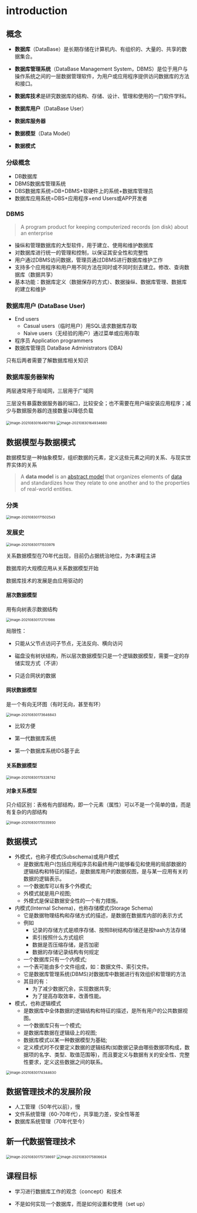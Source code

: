 # introduction

## 概念

* **数据库**（DataBase）是长期存储在计算机内、有组织的、大量的、共享的数据集合。

* **数据库管理系统**（DataBase Management System，DBMS）是位于用户与操作系统之间的一层数据管理软件，为用户或应用程序提供访问数据库的方法和接口。

* **数据库技术**是研究数据库的结构、存储、设计、管理和使用的一门软件学科。
* **数据库用户**（DataBase User）
* **数据库服务器**
* **数据模型**（Data Model）
* **数据模式**

### 分级概念

* DB数据库
* DBMS数据库管理系统
* DBS数据库系统=DB+DBMS+软硬件上的系统+数据库管理员
* 数据库应用系统=DBS+应用程序+end Users或APP开发者

### DBMS

> A program product for keeping computerized records (on disk) about an enterprise

* 操纵和管理数据库的大型软件，用于建立、使用和维护数据库
* 对数据库进行统一的管理和控制，以保证其安全性和完整性
* 用户通过DBMS访问数据，管理员通过DBMS进行数据库维护工作
* 支持多个应用程序和用户用不同方法在同时或不同时刻去建立。修改、查询数据库（数据共享）
* 基本功能：数据库定义（数据保存的方式）、数据操纵、数据库管理、数据库的建立和维护

### 数据库用户 (DataBase User)

* End users
  * Casual users（临时用户）用SQL请求数据库存取
  * Naive users（无经验的用户）通过菜单或应用存取
* 程序员 Application programmers
* 数据库管理员 DataBase Administrators (DBA)

只有后两者需要了解数据库相关知识

### 数据库服务器架构

两层通常用于局域网，三层用于广域网

三层没有暴露数据服务器的端口，比较安全；也不需要在用户端安装应用程序；减少与数据服务器的连接数量以降低负载

<img src="images/image-20210830164907193.png"   alt="image-20210830164907193" style="zoom:67%;" />

<img src="images/image-20210830164934680.png"   alt="image-20210830164934680" style="zoom:67%;" />

## 数据模型与数据模式

数据模型是一种抽象模型，组织数据的元素，定义这些元素之间的关系、与现实世界实体的关系

> A **data model** is an [abstract model](https://en.wikipedia.org/wiki/Abstract_model) that organizes elements of [data](https://en.wikipedia.org/wiki/Data) and standardizes how they relate to one another and to the properties of real-world entities. 

### 分类

<img src="images/image-20210830171502543.png"   alt="image-20210830171502543" style="zoom:67%;" />

### 发展史

<img src="images/image-20210830171533976-16491409831374.png"   alt="image-20210830171533976" style="zoom:67%;" />

关系数据模型在70年代出现，目前仍占据统治地位，为本课程主讲

数据库的大规模应用从关系数据模型开始

数据库技术的发展是由应用驱动的

#### 层次数据模型

用有向树表示数据结构

<img src="images/image-20210830172701986.png"   alt="image-20210830172701986" style="zoom:67%;" />

局限性：

* 只能从父节点访问子节点，无法反向、横向访问

* 磁盘没有树状结构，所以层次数据模型只是一个逻辑数据模型，需要一定的存储实现方式（不讲）

* 只适合网状的数据

#### 网状数据模型

是一个有向无环图（有时无向，甚至有环）

<img src="images/image-20210830173646843.png"   alt="image-20210830173646843" style="zoom:67%;" />

* 比较方便

* 第一代数据库系统

* 第一个数据库系统IDS基于此

#### 关系数据模型

<img src="images/image-20210830175328742.png"   alt="image-20210830175328742" style="zoom:67%;" />

#### 对象关系模型

只介绍区别：表格有内部结构，即一个元素（属性）可以不是一个简单的值，而是有复杂的内部结构

<img src="images/image-20210830175535930.png"   alt="image-20210830175535930" style="zoom:67%;" />

## 数据模式

* 外模式，也称子模式(Subschema)或用户模式
  * 是数据库用户(包括应用程序员和最终用户)能够看见和使用的局部数据的逻辑结构和特征的描述，是数据库用户的数据视图，是与某一应用有关的数据的逻辑表示。
  * 一个数据库可以有多个外模式;
  * 外模式就是用户视图;
  *  外模式是保证数据安全性的一个有力措施。
* 内模式(Internal Schema)，也称存储模式(Storage Schema)
  * 它是数据物理结构和存储方式的描述，是数据在数据库内部的表示方式
  * 例如
    * 记录的存储方式是顺序存储、按照B树结构存储还是按hash方法存储
    * 索引按照什么方式组织
    * 数据是否压缩存储，是否加密
    * 数据的存储记录结构有何规定
  * 一个数据库只有一个内模式;
  * 一个表可能由多个文件组成，如：数据文件、索引文件。
  * 它是数据库管理系统(DBMS)对数据库中数据进行有效组织和管理的方法
  * 其目的有：
    * 为了减少数据冗余，实现数据共享;
    * 为了提高存取效率，改善性能。
* 模式，也称逻辑模式
  * 是数据库中全体数据的逻辑结构和特征的描述，是所有用户的公共数据视图。
  *  一个数据库只有一个模式;
  * 是数据库数据在逻辑级上的视图;
  * 数据库模式以某一种数据模型为基础;
  * 定义模式时不仅要定义数据的逻辑结构(如数据记录由哪些数据项构成，数据项的名字、类型、取值范围等)，而且要定义与数据有关的安全性、完整性要求，定义这些数据之间的联系。

<img src="images/image-20210830174344630.png"   alt="image-20210830174344630" style="zoom:67%;" />

## 数据管理技术的发展阶段

* 人工管理（50年代以前），慢
* 文件系统管理（60-70年代），共享能力差，安全性等差
* 数据库系统管理（70年代至今）

## 新一代数据管理技术

<img src="images/image-20210830175738697.png"   alt="image-20210830175738697" style="zoom:67%;" />

<img src="images/image-20210830175806624.png"   alt="image-20210830175806624" style="zoom:67%;" />

## 课程目标

* 学习进行数据库工作的观念（concept）和技术

* 不是如何实现一个数据库，而是如何设置和使用（set up）

